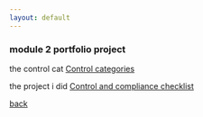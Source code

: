 ```yaml
---
layout: default
---
```





### module 2 portfolio project



the control cat
[Control categories](./gcprojects/Controlcategories.html)


the project i did
[Control and compliance checklist](./gcprojects/compliance.html)

















[back](./)

`````````````````````````````````````````````````````````````
